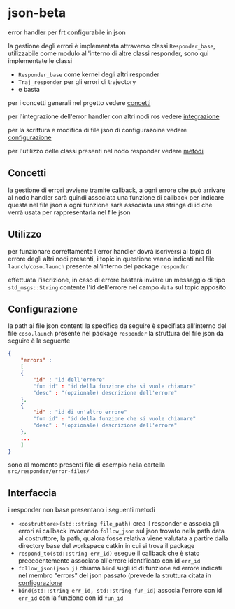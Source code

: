 # json-beta
error handler per frt configurabile in json

la gestione degli errori è implementata attraverso classi ```Responder_base```, utilizzabile come modulo all'interno di altre classi responder, sono qui implementate le classi
 - ```Responder_base``` come kernel degli altri responder
 - ```Traj_responder``` per gli errori di trajectory
 - e basta

per i concetti generali nel prgetto vedere [concetti](#concetti)
 
per l'integrazione dell'error handler con altri nodi ros vedere [integrazione](#integrazione)

per la scrittura e modifica di file json di configurazoine vedere [configurazione](#configurazione)

per l'utilizzo delle classi presenti nel nodo responder vedere [metodi](#metodi)

## Concetti

la gestione di errori avviene tramite callback, a ogni errore che può arrivare al nodo handler sarà quindi associata una funzione di callback
per indicare questa nel file json a ogni funzione sarà associata una stringa di id che verrà usata per rappresentarla nel file json


## Utilizzo

per funzionare correttamente l'error handler dovrà iscriversi ai topic di errore degli altri nodi presenti, i topic in questione vanno indicati nel file ```launch/coso.launch``` presente all'interno del package ```responder```

effettuata l'iscrizione, in caso di errore basterà inviare un messaggio di tipo ```std_msgs::String``` contente l'id dell'errore nel campo ```data``` sul topic apposito


## Configurazione

la path ai file json contenti la specifica da seguire è specifiata all'interno del file ```coso.launch``` presente nel package ```responder```
la struttura del file json da seguire è la seguente

```json
{
	"errors" :
	[
	{
		"id" : "id dell'errore"
		"fun id" : "id della funzione che si vuole chiamare"
		"desc" : "(opzionale) descrizione dell'errore"
	},
	{
		"id" : "id di un'altro errore"
		"fun id" : "id della funzione che si vuole chiamare"
		"desc" : "(opzionale) descrizione dell'errore"
	},
	...
	]
}
```
sono al momento presenti file di esempio nella cartella ```src/responder/error-files/```

## Interfaccia

i responder non base presentano i seguenti metodi
 - ```<costruttore>(std::string file_path)``` crea il responder e associa gli errori ai callback invocando ```follow_json``` sul json trovato nella path data al costruttore, la path, qualora fosse relativa viene valutata a partire dalla directory base del workspace catkin in cui si trova il package
 - ```respond_to(std::string err_id)``` esegue il callback che è stato precedentemente associato all'errore identificato con id ```err_id```
 - ```follow_json(json j)``` chiama ```bind``` sugli id di funzione ed errore indicati nel membro "errors" del json passato (prevede la struttura citata in [configurazione](#configurazione)
 - ```bind(std::string err_id, std::string fun_id)``` associa l'errore con id ```err_id``` con la funzione con id ```fun_id```
